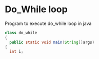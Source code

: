 # Do_While loop
Program to execute do_while loop in java 
```java
class do_while
{
  public static void main(String[]args)
{
  int i;
